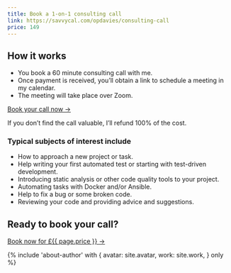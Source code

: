 ```yaml
---
title: Book a 1-on-1 consulting call
link: https://savvycal.com/opdavies/consulting-call
price: 149
---
```


## How it works

-   You book a 60 minute consulting call with me.
-   Once payment is received, you’ll obtain a link to schedule a meeting in my calendar.
-   The meeting will take place over Zoom.

<a class="my-4 py-2 px-5 inline-block rounded-lg border-2 border-blue-primary text-lg bg-blue-primary text-white no-underline transition-colors duration-200 hover:bg-white hover:text-blue-primary" href="{{ page.link }}">Book your call now &rarr;</a>

If you don’t find the call valuable, I’ll refund 100% of the cost.

### Typical subjects of interest include

-   How to approach a new project or task.
-   Help writing your first automated test or starting with test-driven development.
-   Introducing static analysis or other code quality tools to your project.
-   Automating tasks with Docker and/or Ansible.
-   Help to fix a bug or some broken code.
-   Reviewing your code and providing advice and suggestions.

## Ready to book your call?

<a class="my-4 py-2 px-5 inline-block rounded-lg border-2 border-blue-primary text-lg bg-blue-primary text-white no-underline transition-colors duration-200 hover:bg-white hover:text-blue-primary" href="{{ page.link }}">Book now for £{{ page.price }} &rarr;</a>

{% include 'about-author' with {
    avatar: site.avatar,
    work: site.work,
} only %}
